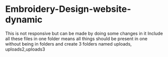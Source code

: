 # Embroidery-Design-website-dynamic
This is not responsive but can be made by doing some changes in it
Include all these files in one folder means all things should be present in one without being in folders and create 3 folders named uploads, uploads2,uploads3

